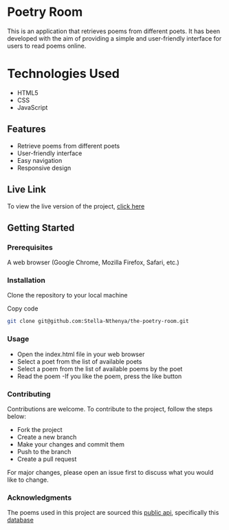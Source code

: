# Poetry Room

This is an application that retrieves poems from different poets. It has been developed with the aim of providing a simple and user-friendly interface for users to read poems online.

# Technologies Used

- HTML5
- CSS
- JavaScript

## Features

- Retrieve poems from different poets
- User-friendly interface
- Easy navigation
- Responsive design

## Live Link

To view the live version of the project, [click here](https://stella-nthenya.github.io/the-poetry-room/)

## Getting Started

### Prerequisites

A web browser (Google Chrome, Mozilla Firefox, Safari, etc.)

### Installation

Clone the repository to your local machine

Copy code

```bash
git clone git@github.com:Stella-Nthenya/the-poetry-room.git
```

### Usage

- Open the index.html file in your web browser
- Select a poet from the list of available poets
- Select a poem from the list of available poems by the poet
- Read the poem
  -If you like the poem, press the like button

### Contributing

Contributions are welcome. To contribute to the project, follow the steps below:

- Fork the project
- Create a new branch
- Make your changes and commit them
- Push to the branch
- Create a pull request

For major changes, please open an issue first to discuss what you would like to change.

### Acknowledgments

The poems used in this project are sourced this [public api](https://github.com/public-apis/public-apis#books), specifically this [database](https://github.com/thundercomb/poetrydb#)
